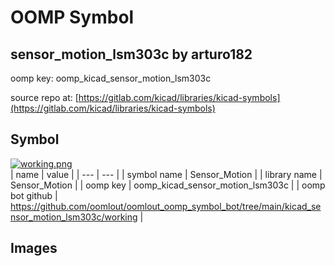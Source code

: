 # OOMP Symbol  
## sensor_motion_lsm303c  by arturo182  
  
oomp key: oomp_kicad_sensor_motion_lsm303c  
  
source repo at: [https://gitlab.com/kicad/libraries/kicad-symbols](https://gitlab.com/kicad/libraries/kicad-symbols)  
## Symbol  
  
[![working.png](working_600.png)](working.png)  
| name | value | 
| --- | --- | 
| symbol name | Sensor_Motion | 
| library name | Sensor_Motion | 
| oomp key | oomp_kicad_sensor_motion_lsm303c | 
| oomp bot github | https://github.com/oomlout/oomlout_oomp_symbol_bot/tree/main/kicad_sensor_motion_lsm303c/working | 
## Images  
